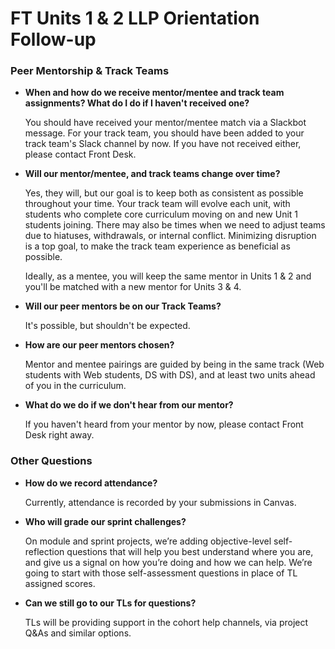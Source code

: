 # FT Units 1 & 2 LLP Orientation Follow-up

### Peer Mentorship & Track Teams

- **When and how do we receive mentor/mentee and track team assignments? What do I do if I haven't received one?**
    
    You should have received your mentor/mentee match via a Slackbot message. For your track team, you should have been added to your track team's Slack channel by now. If you have not received either, please contact Front Desk. 
    
- **Will our mentor/mentee, and track teams change over time?**
    
    Yes, they will, but our goal is to keep both as consistent as possible throughout your time. Your track team will evolve each unit, with students who complete core curriculum moving on and new Unit 1 students joining. There may also be times when we need to adjust teams due to hiatuses, withdrawals, or internal conflict. Minimizing disruption is a top goal, to make the track team experience as beneficial as possible. 
    
    Ideally, as a mentee, you will keep the same mentor in Units 1 & 2 and you'll be matched with a new mentor for Units 3 & 4. 
    
- **Will our peer mentors be on our Track Teams?**
    
    It's possible, but shouldn't be expected. 
    
- **How are our peer mentors chosen?**
    
    Mentor and mentee pairings are guided by being in the same track (Web students with Web students, DS with DS), and at least two units ahead of you in the curriculum. 
    
- **What do we do if we don't hear from our mentor?**
    
    If you haven't heard from your mentor by now, please contact Front Desk right away. 
    

### Other Questions

- **How do we record attendance?**
    
    Currently, attendance is recorded by your submissions in Canvas. 
    
- **Who will grade our sprint challenges?**
    
    On module and sprint projects, we’re adding objective-level self-reflection questions that will help you best understand where you are, and give us a signal on how you’re doing and how we can help. We’re going to start with those self-assessment questions in place of TL assigned scores.
    
- **Can we still go to our TLs for questions?**
    
    TLs will be providing support in the cohort help channels, via project Q&As and similar options.